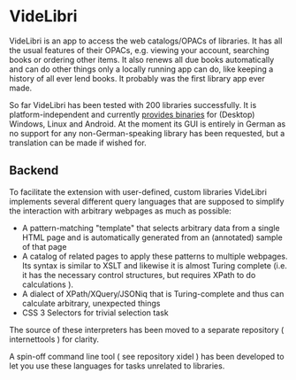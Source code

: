 VideLibri
=============
VideLibri is an app to access the web catalogs/OPACs of libraries.
It has all the usual features of their OPACs, e.g. viewing your account, searching books or ordering other items. It also renews all due books automatically and can do other things only a locally running app can do, like keeping a history of all ever lend books. It probably was the first library app ever made.

So far VideLibri has been tested with 200 libraries successfully.
It is platform-independent and currently [provides binaries](http://www.videlibri.de) for (Desktop) Windows, Linux and Android. At the moment its GUI is entirely in German as no support for any non-German-speaking library has been requested, but a translation can be made if wished for.

Backend
-------------

To facilitate the extension with user-defined, custom libraries VideLibri implements several different query languages that are supposed to simplify the interaction with arbitrary webpages as much as possible:

- A pattern-matching "template" that selects arbitrary data from a single HTML page and is automatically generated from an (annotated) sample of that page
- A catalog of related pages to apply these patterns to multiple webpages. Its syntax is similar to XSLT and likewise it is almost Turing complete (i.e. it has the necessary control structures, but requires XPath to do calculations ). 
- A dialect of XPath/XQuery/JSONiq that is Turing-complete and thus can calculate arbitrary, unexpected things
- CSS 3 Selectors for trivial selection task

The source of these interpreters has been moved to a separate repository ( internettools ) for clarity.

A spin-off command line tool ( see repository xidel ) has been developed to let you use these languages for tasks unrelated to libraries.